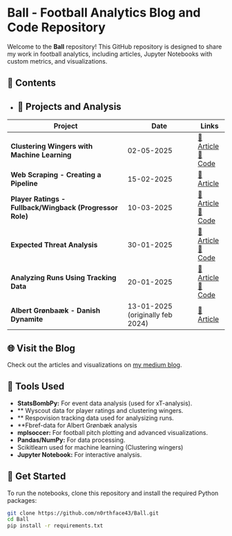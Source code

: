 # Ball - Football Analytics Blog and Code Repository

Welcome to the **Ball** repository! This GitHub repository is designed to share my work in football analytics, including articles, Jupyter Notebooks with custom metrics, and visualizations.

## 📂 Contents

- ## 📌 Projects and Analysis  
| Project | Date | Links |
|----------|------|--------|
| **Clustering Wingers with Machine Learning** | 02-05-2025 | [📝 Article](https://medium.com/@henrik.schjoth/clustering-wingers-using-machine-learning-b067d2e26685) <br> [📄 Code](./_code/Clustering-Wingers.ipynb) |
| **Web Scraping - Creating a Pipeline** | 15-02-2025 | [📝 Article](https://medium.com/@henrik.schjoth/scraping-fbref-creating-a-pipeline-f5c9c23ba9da) |
| **Player Ratings - Fullback/Wingback (Progressor Role)** | 10-03-2025 | [📝 Article](https://medium.com/@henrik.schjoth/from-dataframe-to-player-ratings-5c05e4073e91) <br> [📄 Code](./_code/Player%20Rating%20System-FBWB-role-progressor-epl-wyscout-data-03-03-2025.ipynb) |
| **Expected Threat Analysis** | 30-01-2025 | [📝 Article](https://medium.com/@henrik.schjoth/expected-threat-and-winning-7596715647d2) <br> [📄 Code](./_code/xT-pitch.ipynb) |
| **Analyzing Runs Using Tracking Data** | 20-01-2025 | [📝 Article](https://medium.com/@henrik.schjoth/using-tracking-data-analyzing-runs-6eda008c6d49) <br> [📄 Code](./_code/Analyzing%20runs%20with%20tracking%20data.py) |
| **Albert Grønbaæk - Danish Dynamite** | 13-01-2025 (originally feb 2024) | [📝 Article](https://medium.com/@henrik.schjoth/danish-dynamite-albert-gr%C3%B8nb%C3%A6k-d19c09959d74) |


## 🌐 Visit the Blog
Check out the articles and visualizations on [my medium blog](https://medium.com/@henrik.schjoth).

## 🔧 Tools Used
- **StatsBombPy:** For event data analysis (used for xT-analysis).
- ** Wyscout data for player ratings and clustering wingers.
- ** Respovision tracking data used for analysizing runs.
- **Fbref-data for Albert Grønbæk analysis
- **mplsoccer:** For football pitch plotting and advanced visualizations.
- **Pandas/NumPy:** For data processing.
- Scikitlearn used for machine learning (Clustering wingers)
- **Jupyter Notebook:** For interactive analysis.

## 🚀 Get Started
To run the notebooks, clone this repository and install the required Python packages:
```bash
git clone https://github.com/n0rthface43/Ball.git
cd Ball
pip install -r requirements.txt
